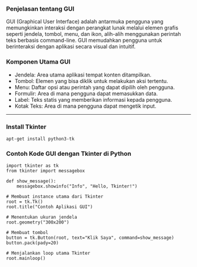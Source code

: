### Penjelasan tentang GUI
GUI (Graphical User Interface) adalah antarmuka pengguna yang memungkinkan interaksi dengan perangkat lunak melalui elemen grafis seperti jendela, tombol, menu, dan ikon, alih-alih menggunakan perintah teks berbasis command-line. GUI memudahkan pengguna untuk berinteraksi dengan aplikasi secara visual dan intuitif.

### Komponen Utama GUI
- Jendela: Area utama aplikasi tempat konten ditampilkan.
- Tombol: Elemen yang bisa diklik untuk melakukan aksi tertentu.
- Menu: Daftar opsi atau perintah yang dapat dipilih oleh pengguna.
- Formulir: Area di mana pengguna dapat memasukkan data.
- Label: Teks statis yang memberikan informasi kepada pengguna.
- Kotak Teks: Area di mana pengguna dapat mengetik input.

___

### Install Tkinter
```
apt-get install python3-tk
```

### Contoh Kode GUI dengan Tkinter di Python
```
import tkinter as tk
from tkinter import messagebox

def show_message():
    messagebox.showinfo("Info", "Hello, Tkinter!")

# Membuat instance utama dari Tkinter
root = tk.Tk()
root.title("Contoh Aplikasi GUI")

# Menentukan ukuran jendela
root.geometry("300x200")

# Membuat tombol
button = tk.Button(root, text="Klik Saya", command=show_message)
button.pack(pady=20)

# Menjalankan loop utama Tkinter
root.mainloop()

```